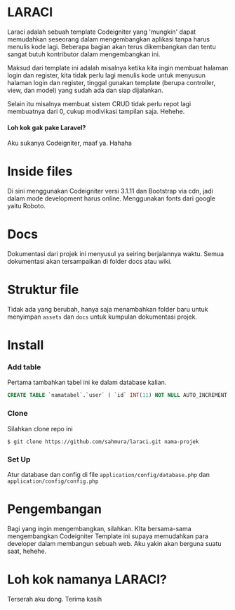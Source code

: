 # LARACI
Laraci adalah sebuah template Codeigniter yang 'mungkin' dapat memudahkan seseorang dalam mengembangkan aplikasi tanpa harus menulis kode lagi. Beberapa bagian akan terus dikembangkan dan tentu sangat butuh kontributor dalam mengembangkan ini.

Maksud dari template ini adalah misalnya ketika kita ingin membuat halaman login dan register, kita tidak perlu lagi menulis kode untuk menyusun halaman login dan register, tinggal gunakan template (berupa controller, view, dan model) yang sudah ada dan siap dijalankan.

Selain itu misalnya membuat sistem CRUD tidak perlu repot lagi membuatnya dari 0, cukup modivikasi tampilan saja. Hehehe.

#### Loh kok gak pake Laravel?
Aku sukanya Codeigniter, maaf ya. Hahaha


# Inside files
Di sini menggunakan Codeigniter versi 3.1.11 dan Bootstrap via cdn, jadi dalam mode development harus online. Menggunakan fonts dari google yaitu Roboto.

# Docs
Dokumentasi dari projek ini menyusul ya seiring berjalannya waktu. Semua dokumentasi akan tersampaikan di folder docs atau wiki.

# Struktur file
Tidak ada yang berubah, hanya saja menambahkan folder baru untuk menyimpan `assets` dan `docs` untuk kumpulan dokumentasi projek.

# Install

### Add table
Pertama tambahkan tabel ini ke dalam database kalian.

```sql
CREATE TABLE `namatabel`.`user` ( `id` INT(11) NOT NULL AUTO_INCREMENT , `fullname` VARCHAR(250) NOT NULL , `email` VARCHAR(250) NOT NULL , `password` VARCHAR(250) NOT NULL , `is_delete` BOOLEAN NOT NULL , `date` TIMESTAMP NOT NULL , PRIMARY KEY (`id`)) ENGINE = InnoDB;
```

### Clone
Silahkan clone repo ini

```
$ git clone https://github.com/sahmura/laraci.git nama-projek
```

### Set Up
Atur database dan config di file `application/config/database.php` dan `application/config/config.php`

# Pengembangan
Bagi yang ingin mengembangkan, silahkan. KIta bersama-sama mengembangkan Codeigniter Template ini supaya memudahkan para developer dalam membangun sebuah web. Aku yakin akan berguna suatu saat, hehehe.

# Loh kok namanya LARACI?
Terserah aku dong. Terima kasih
